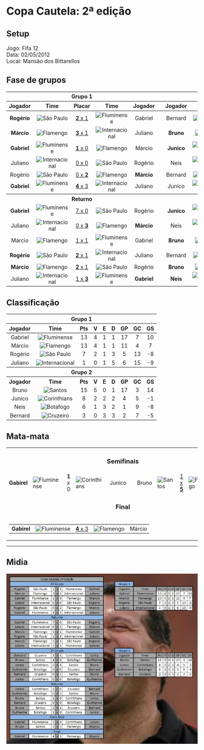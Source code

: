 # Copa Cautela: 2ª edição

## Setup

Jogo: Fifa 12  
Data: 02/05/2012  
Local: Mansão dos Bittarellos  

## Fase de grupos

<table>
<thead>
  <tr>
    <th colspan="5" align="center">Grupo 1</th>
    <th></th>
    <th colspan="5" align="center">Grupo 2</th>
  </tr>
  <tr>
    <th>Jogador</th>
    <th>Time</th>
    <th>Placar</th>
    <th>Time</th>
    <th>Jogador</th>
    <th></th>
    <th>Jogador</th>
    <th>Time</th>
    <th>Placar</th>
    <th>Time</th>
    <th>Jogador</th>
  </tr>
  </thead>
<tbody align="center">
  <tr>
    <td><b>Rogério</b></td>
    <td><img alt="São Paulo" src="https://s.glbimg.com/es/sde/f/organizacoes/2018/03/11/sao-paulo.svg" width="30" height="30"></td>
    <td><a href="https://www.youtube.com/watch?v=CXh4Dzlkcvo"><b>2</b> x 1</a></td>
    <td><img alt="Fluminense" src="https://s.glbimg.com/es/sde/f/organizacoes/2018/03/11/fluminense.svg" width="30" height="30"></td>
    <td>Gabriel</td>
    <td></td>
    <td>Bernard</td>
    <td><img alt="Cruzeiro" src="https://s.glbimg.com/es/sde/f/organizacoes/2018/03/11/cruzeiro.svg" width="30" height="30"></td>
    <td><a href="https://www.youtube.com/watch?v=zGO26JN7N5A">1 x 1</a></td>
    <td><img alt="Corinthians" src="https://s.glbimg.com/es/sde/f/organizacoes/2018/03/11/corinthians.svg" width="30" height="30"></td>
    <td>Junico</td>
  </tr>
  <tr>
    <td><b>Márcio<b></td>
    <td><img alt="Flamengo" src="https://s.glbimg.com/es/sde/f/organizacoes/2018/03/11/flamengo.svg" width="30" height="30"></td>
    <td><a href="https://www.youtube.com/watch?v=wdS1JyAQ4Is"><b>3</b> x 1</a></td>
    <td><img alt="Internacional" src="https://s.glbimg.com/es/sde/f/organizacoes/2018/03/11/internacional.svg" width="30" height="30"></td>
    <td>Juliano</td>
    <td />
    <td><b>Bruno<b></td>
    <td><img alt="Santos" src="https://s.glbimg.com/es/sde/f/organizacoes/2018/03/12/santos.svg" width="30" height="30"></td>
    <td><a href="https://www.youtube.com/watch?v=CRgVRwFJkao"><b>4</b> x 0</a></td>
    <td><img alt="Botafogo" src="https://s.glbimg.com/es/sde/f/organizacoes/2019/02/04/botafogo-svg.svg" width="30" height="30"></td>
    <td>Neis</td>
  </tr>
  <tr>
    <td><b>Gabriel</b></td>
    <td><img alt="Fluminense" src="https://s.glbimg.com/es/sde/f/organizacoes/2018/03/11/fluminense.svg" width="30" height="30"></td>
    <td><a href="https://www.youtube.com/watch?v=s-CDy5vleRw"><b>1</b> x 0</a></td>
    <td><img alt="Flamengo" src="https://s.glbimg.com/es/sde/f/organizacoes/2018/03/11/flamengo.svg" width="30" height="30"></td>
    <td>Márcio</td>
    <td />
    <td><b>Junico</b></td>
    <td><img alt="Corinthians" src="https://s.glbimg.com/es/sde/f/organizacoes/2018/03/11/corinthians.svg" width="30" height="30"></td>
    <td><a href="https://www.youtube.com/watch?v=hlElp-gBMRI"><b>2</b> x 1</a></td>
    <td><img alt="Santos" src="https://s.glbimg.com/es/sde/f/organizacoes/2018/03/12/santos.svg" width="30" height="30"></td>
    <td>Bruno</td>
  </tr>
  <tr>
    <td>Juliano</td>
    <td><img alt="Internacional" src="https://s.glbimg.com/es/sde/f/organizacoes/2018/03/11/internacional.svg" width="30" height="30"></td>
    <td><a href="https://www.youtube.com/watch?v=3DPKImS3AfE">0 x 0</a></td>
    <td><img alt="São Paulo" src="https://s.glbimg.com/es/sde/f/organizacoes/2018/03/11/sao-paulo.svg" width="30" height="30"></td>
    <td>Rogério</td>
    <td />
    <td>Neis</td>
    <td><img alt="Botafogo" src="https://s.glbimg.com/es/sde/f/organizacoes/2019/02/04/botafogo-svg.svg" width="30" height="30"></td>
    <td><a href="https://www.youtube.com/watch?v=PaNMUdz9qTU">0 x 0</a></td>
    <td><img alt="Cruzeiro" src="https://s.glbimg.com/es/sde/f/organizacoes/2018/03/11/cruzeiro.svg" width="30" height="30"></td>
    <td>Bernard</td>
  </tr>
  <tr>
    <td color="red">Rogério</td>
    <td><img alt="São Paulo" src="https://s.glbimg.com/es/sde/f/organizacoes/2018/03/11/sao-paulo.svg" width="30" height="30"></td>
    <td><a href="https://www.youtube.com/watch?v=nJZcmv1L__0">0 x <b>2</b></a></td>
    <td><img alt="Flamengo" src="https://s.glbimg.com/es/sde/f/organizacoes/2018/03/11/flamengo.svg" width="30" height="30"></td>
    <td><b>Márcio</b></td>
    <td />
    <!-- Group 2 -->
    <td>Bernard</td>
    <td><img alt="Cruzeiro" src="https://s.glbimg.com/es/sde/f/organizacoes/2018/03/11/cruzeiro.svg" width="30" height="30"></td>
    <td><a href="https://www.youtube.com/watch?v=PkK06SB7j_o">0 x <b>3</b></a></td>
    <td><img alt="Santos" src="https://s.glbimg.com/es/sde/f/organizacoes/2018/03/12/santos.svg" width="30" height="30"></td>
    <td><b>Bruno</b></td>
  </tr>
  <tr>
    <td><b>Gabriel<b></td>
    <td><img alt="Fluminense" src="https://s.glbimg.com/es/sde/f/organizacoes/2018/03/11/fluminense.svg" width="30" height="30"></td>
    <td><a href="https://www.youtube.com/watch?v=5GnIECQlYSc"><b>4</b> x 3</a></td>
    <td><img alt="Internacional" src="https://s.glbimg.com/es/sde/f/organizacoes/2018/03/11/internacional.svg" width="30" height="30"></td>
    <td>Juliano</td>
    <td />
    <!-- Group 2 -->
    <td>Junico</td>
    <td><img alt="Corinthians" src="https://s.glbimg.com/es/sde/f/organizacoes/2018/03/11/corinthians.svg" width="30" height="30"></td>
    <td><a href="https://www.youtube.com/watch?v=kNcxzN1MZY8">0 x 0</a></td>
    <td><img alt="Botafogo" src="https://s.glbimg.com/es/sde/f/organizacoes/2019/02/04/botafogo-svg.svg" width="30" height="30"></td>
    <td>Neis</td>
  </tr>

  <tr>
    <th colspan="5" align="center">Returno</th>
    <th></th>
    <th colspan="5" align="center">Returno</th>
  </tr>

  <tr>
    <td><b>Gabriel<b></td>
    <td><img alt="Fluminense" src="https://s.glbimg.com/es/sde/f/organizacoes/2018/03/11/fluminense.svg" width="30" height="30"></td>
    <td><a href="https://www.youtube.com/watch?v=41ZVpvrPclc"<b>7</b> x 0</a></td>
    <td><img alt="São Paulo" src="https://s.glbimg.com/es/sde/f/organizacoes/2018/03/11/sao-paulo.svg" width="30" height="30"></td>
    <td>Rogério</td>
    <td />
    <!-- Group 2 -->
    <td><b>Junico</b></td>
    <td><img alt="Corinthians" src="https://s.glbimg.com/es/sde/f/organizacoes/2018/03/11/corinthians.svg" width="30" height="30"></td>
    <td><a href="https://www.youtube.com/watch?v=iBqkdSXJQLI"><b>1</b> x 0</a></td>
    <td><img alt="Cruzeiro" src="https://s.glbimg.com/es/sde/f/organizacoes/2018/03/11/cruzeiro.svg" width="30" height="30"></td>
    <td>Bernard</td>
  </tr>
  <tr>
    <td>Juliano</td>
    <td><img alt="Internacional" src="https://s.glbimg.com/es/sde/f/organizacoes/2018/03/11/internacional.svg" width="30" height="30"></td>
    <td><a href="https://www.youtube.com/watch?v=HUw-PY-bEOI">0 x <b>3</b></a></td>
    <td><img alt="Flamengo" src="https://s.glbimg.com/es/sde/f/organizacoes/2018/03/11/flamengo.svg" width="30" height="30"></td>
    <td><b>Márcio</b></td>
    <td />
    <!-- Group 2 -->
    <td>Neis</td>
    <td><img alt="Botafogo" src="https://s.glbimg.com/es/sde/f/organizacoes/2019/02/04/botafogo-svg.svg" width="30" height="30"></td>
    <td><a href="https://www.youtube.com/watch?v=4uEC8XbHe6s">0 x <b>5</b></a></td>
    <td><img alt="Santos" src="https://s.glbimg.com/es/sde/f/organizacoes/2018/03/12/santos.svg" width="30" height="30"></td>
    <td><b>Bruno</b></td>
  </tr>
  <tr>
    <td>Márcio</td>
    <td><img alt="Flamengo" src="https://s.glbimg.com/es/sde/f/organizacoes/2018/03/11/flamengo.svg" width="30" height="30"></td>
    <td><a href="https://www.youtube.com/watch?v=8TXtRwPIb-0">1 x 1</a></td>
    <td><img alt="Fluminense" src="https://s.glbimg.com/es/sde/f/organizacoes/2018/03/11/fluminense.svg" width="30" height="30"></td>
    <td>Gabriel</td>
    <td />
    <!-- Group 2 -->
    <td><b>Bruno</b></td>
    <td><img alt="Santos" src="https://s.glbimg.com/es/sde/f/organizacoes/2018/03/12/santos.svg" width="30" height="30"></td>
    <td><a href="https://www.youtube.com/watch?v=tBx6zppRG2Q"><b>2</b> x 0</a></td>
    <td><img alt="Corinthians" src="https://s.glbimg.com/es/sde/f/organizacoes/2018/03/11/corinthians.svg" width="30" height="30"></td>
    <td>Junico</td>
  </tr>
  <tr>
    <td><b>Rogério</b></td>
    <td><img alt="São Paulo" src="https://s.glbimg.com/es/sde/f/organizacoes/2018/03/11/sao-paulo.svg" width="30" height="30"></td>
    <td><a href="https://www.youtube.com/watch?v=-6-xxKE_3_I"><b>2</b> x 1</a></td>
    <td><img alt="Internacional" src="https://s.glbimg.com/es/sde/f/organizacoes/2018/03/11/internacional.svg" width="30" height="30"></td>
    <td>Juliano</td>
    <td />
    <!-- Group 2 -->
    <td>Bernard</td>
    <td><img alt="Cruzeiro" src="https://s.glbimg.com/es/sde/f/organizacoes/2018/03/11/cruzeiro.svg" width="30" height="30"></td>
    <td><a href="https://www.youtube.com/watch?v=y965d7pXfi4">0 x 0</a></td>
    <td><img alt="Botafogo" src="https://s.glbimg.com/es/sde/f/organizacoes/2019/02/04/botafogo-svg.svg" width="30" height="30"></td>
    <td>Neis</td>
  </tr>
  <tr>
    <td><b>Márcio</b></td>
    <td><img alt="Flamengo" src="https://s.glbimg.com/es/sde/f/organizacoes/2018/03/11/flamengo.svg" width="30" height="30"></td>
    <td><a href="https://www.youtube.com/watch?v=DMsVPkZmOEw"><b>2</b> x 1</a></td>
    <td><img alt="São Paulo" src="https://s.glbimg.com/es/sde/f/organizacoes/2018/03/11/sao-paulo.svg" width="30" height="30"></td>
    <td>Rogério</td>
    <td />
    <!-- Group 2 -->
    <td><b>Bruno</b></td>
    <td><img alt="Santos" src="https://s.glbimg.com/es/sde/f/organizacoes/2018/03/12/santos.svg" width="30" height="30"></td>
    <td><a href="https://www.youtube.com/watch?v=rvU1qoR0gz8"><b>2</b> x 1</a></td>
    <td><img alt="Cruzeiro" src="https://s.glbimg.com/es/sde/f/organizacoes/2018/03/11/cruzeiro.svg" width="30" height="30"></td>
    <td>Bernard</td>
  </tr>
  <tr>
    <td>Juliano</td>
    <td><img alt="Internacional" src="https://s.glbimg.com/es/sde/f/organizacoes/2018/03/11/internacional.svg" width="30" height="30"></td>
    <td><a href="https://www.youtube.com/watch?v=szJxzp1M0FM">1 x <b>3</b></a></td>
    <td><img alt="Fluminense" src="https://s.glbimg.com/es/sde/f/organizacoes/2018/03/11/fluminense.svg" width="30" height="30"></td>
    <td><b>Gabriel<b></td>
    <td />
    <!-- Group 2 -->
    <td><b>Neis</b></td>
    <td><img alt="Botafogo" src="https://s.glbimg.com/es/sde/f/organizacoes/2019/02/04/botafogo-svg.svg" width="30" height="30"></td>
    <td><a href="https://www.youtube.com/watch?v=rxYSytLUNLw"><b>1</b> x 0</a></td>
    <td><img alt="Corinthians" src="https://s.glbimg.com/es/sde/f/organizacoes/2018/03/11/corinthians.svg" width="30" height="30"></td>
    <td>Junico</td>
  </tr>
  <tr></tr>

</tbody>
</table>

## Classificação

<table>
<thead>
  <tr>
    <th colspan="9" align="center">Grupo 1</th>
  </tr>
  <tr>
    <th>Jogador</th>
    <th>Time</th>
    <th>Pts</th>
    <th>V</th>
    <th>E</th>
    <th>D</th>
    <th>GP</th>
    <th>GC</th>
    <th>GS</th>
  </tr>
</thead>
<tbody align="center">
  <tr>
    <td>Gabriel</td>
    <td><img alt="Fluminense" src="https://s.glbimg.com/es/sde/f/organizacoes/2018/03/11/fluminense.svg" width="30" height="30"></td>
    <td>13</td>
    <td>4</td>
    <td>1</td>
    <td>1</td>
    <td>17</td>
    <td>7</td>
    <td>10</td>
  </tr>
  <tr>
    <td>Márcio</td>
    <td><img alt="Flamengo" src="https://s.glbimg.com/es/sde/f/organizacoes/2018/03/11/flamengo.svg" width="30" height="30"></td>
    <td>13</td>
    <td>4</td>
    <td>1</td>
    <td>1</td>
    <td>11</td>
    <td>4</td>
    <td>7</td>
  </tr>
  <tr>
    <td>Rogério</td>
    <td><img alt="São Paulo" src="https://s.glbimg.com/es/sde/f/organizacoes/2018/03/11/sao-paulo.svg" width="30" height="30"></td>
    <td>7</td>
    <td>2</td>
    <td>1</td>
    <td>3</td>
    <td>5</td>
    <td>13</td>
    <td>-8</td>
  </tr>
  <tr>
    <td>Juliano</td>
    <td><img alt="Internacional" src="https://s.glbimg.com/es/sde/f/organizacoes/2018/03/11/internacional.svg" width="30" height="30"></td>
    <td>1</td>
    <td>0</td>
    <td>1</td>
    <td>5</td>
    <td>6</td>
    <td>15</td>
    <td>-9</td>
  </tr>
  <tr>
    <th colspan="9" align="center">Grupo 2</th>
  </tr>
  <tr>
    <th>Jogador</th>
    <th>Time</th>
    <th>Pts</th>
    <th>V</th>
    <th>E</th>
    <th>D</th>
    <th>GP</th>
    <th>GC</th>
    <th>GS</th>
  </tr>
  <tr>
    <td>Bruno</td>
    <td><img alt="Santos" src="https://s.glbimg.com/es/sde/f/organizacoes/2018/03/12/santos.svg" width="30" height="30"></td>
    <td>15</td>
    <td>5</td>
    <td>0</td>
    <td>1</td>
    <td>17</td>
    <td>3</td>
    <td>14</td>
  </tr>
  <tr>
    <td>Junico</td>
    <td><img alt="Corinthians" src="https://s.glbimg.com/es/sde/f/organizacoes/2018/03/11/corinthians.svg" width="30" height="30"></td>
    <td>8</td>
    <td>2</td>
    <td>2</td>
    <td>2</td>
    <td>4</td>
    <td>5</td>
    <td>-1</td>
  </tr>
  <tr>
    <td>Neis</td>
    <td><img alt="Botafogo" src="https://s.glbimg.com/es/sde/f/organizacoes/2019/02/04/botafogo-svg.svg" width="30" height="30"></td>
    <td>6</td>
    <td>1</td>
    <td>3</td>
    <td>2</td>
    <td>1</td>
    <td>9</td>
    <td>-8</td>
  </tr>
  <tr>
    <td>Bernard</td>
    <td><img alt="Cruzeiro" src="https://s.glbimg.com/es/sde/f/organizacoes/2018/03/11/cruzeiro.svg" width="30" height="30"></td>
    <td>3</td>
    <td>0</td>
    <td>3</td>
    <td>3</td>
    <td>2</td>
    <td>7</td>
    <td>-5</td>
  </tr>
</tbody>
</table>


## Mata-mata

<table>
<tbody>
  <tr>
    <td colspan="11" align="center"><h3>Semifinais</h3></td>
  </tr>
  <tr>
    <td><b>Gabirel</b></td>
    <td><img alt="Fluminense" src="https://s.glbimg.com/es/sde/f/organizacoes/2018/03/11/fluminense.svg" width="30" height="30"></td>
    <td><b>1</b> x 0</td>
    <td><img alt="Corinthians" src="https://s.glbimg.com/es/sde/f/organizacoes/2018/03/11/corinthians.svg" width="30" height="30"></td>
    <td>Junico</td>
    <td />
    <!-- Group 2 -->
    <td>Bruno</td>
    <td><img alt="Santos" src="https://s.glbimg.com/es/sde/f/organizacoes/2018/03/12/santos.svg" width="30" height="30"></td>
    <td><a href="https://www.youtube.com/watch?v=nZvoB_bRxqs">1 x <b>5</b></a></td>
    <td><img alt="Flamengo" src="https://s.glbimg.com/es/sde/f/organizacoes/2018/03/11/flamengo.svg" width="30" height="30"></td>
    <td><b>Márcio</b></td>
  </tr>  
  <tr>
    <td colspan="11" align="center"><h3>Final</h3></td>
  </tr>
  <tr colspan="11" align="center">
    <td colspan="11" align="center">
      <table align="center">
      <tbody>
        <tr>
          <td><b>Gabirel</b></td>
          <td><img alt="Fluminense" src="https://s.glbimg.com/es/sde/f/organizacoes/2018/03/11/fluminense.svg" width="30" height="30"></td>
          <td><a href="https://www.youtube.com/watch?v=-0i96QulC34"><b>4</b> x 3</a></td>
          <td><img alt="Flamengo" src="https://s.glbimg.com/es/sde/f/organizacoes/2018/03/11/flamengo.svg" width="30" height="30"></td>
          <td>Márcio</td>
        </tr>
      </tbody>
      </table>
    </td>
  </tr>
</tbody>
</table>

---------------------------------------------


## Midia

![alt text](src/edition2/edition2-results.jpg "Resultados")

